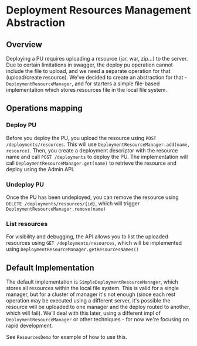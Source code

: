 # Deployment Resources Management Abstraction

## Overview

Deploying a PU requires uploading a resource (jar, war, zip...) to the server. Due to certain limitations in swagger, the deploy pu operation cannot include the file to upload, and we need a separate operation for that (upload/create resource).
We've decided to create an abstraction for that - `DeploymentResourceManager`, and for starters a simple file-based implementation which stores resources file in the local file system.

## Operations mapping

### Deploy PU

Before you deploy the PU, you upload the resource using `POST /deployments/resources`. This will use `DeploymentResourceManager.add(name, resource)`. Then, you create a deployment descriptor with the resource name and call `POST /deployments` to deploy the PU. The implementation will call `DeploymentResourceManager.get(name)` to retrieve the resource and deploy using the Admin API.

### Undeploy PU

Once the PU has been undeployed, you can remove the resource using `DELETE /deployments/resources/{id}`, which will trigger `DeploymentResourceManager.remove(name)`

### List resources

For visibility and debugging, the API allows you to list the uploaded resources using `GET /deployments/resources`, which will be implemented using `DeploymentResourceManager.getResourcesNames()`

## Default Implementation

The default implementation is `SimpleDeploymentResourceManager`, which stores all resources within the local file system. This is valid for a single manager, but for a cluster of manager it's not enough (since each rest operation may be executed using a different server, it's possible the resource will be uploaded to one manager and the deploy routed to another, which will fail). We'll deal with this later, using a different impl of  `DeploymentResourceManager` or other techniques - for now we're focusing on rapid development.

See `ResourcesDemo` for example of how to use this.

